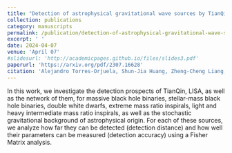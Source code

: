 ```yaml
---
title: "Detection of astrophysical gravitational wave sources by TianQin and LISA"
collection: publications
category: manuscripts
permalink: /publication/detection-of-astrophysical-gravitational-wave-sources-by-tianqin-and-lisa
excerpt: ' '
date: 2024-04-07
venue: 'April 07'
#slidesurl: 'http://academicpages.github.io/files/slides3.pdf'
paperurl: 'https://arxiv.org/pdf/2307.16628'
citation: 'Alejandro Torres-Orjuela, Shun-Jia Huang, Zheng-Cheng Liang, and Shuai Liu <i>et al.</i> &quot; Detection of astrophysical gravitational wave sources by TianQin and LISA &quot; <i>Sci.China Phys.Mech.Astron</i>. 67 (2024) 5, 259511'
---
```


In this work, we investigate the detection prospects of TianQin, LISA, as well as the network of them, for massive black hole binaries, stellar-mass black hole binaries, double white dwarfs, extreme mass ratio inspirals, light and heavy intermediate mass ratio inspirals, as well as the stochastic gravitational background of astrophysical origin. For each of these sources, we analyze how far they can be detected (detection distance) and how well their parameters can be measured (detection accuracy) using a Fisher Matrix analysis.
